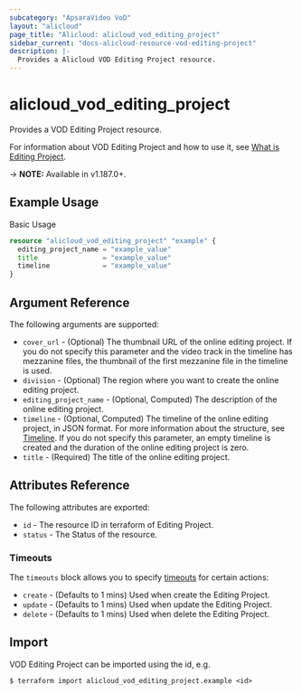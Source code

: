 ```yaml
---
subcategory: "ApsaraVideo VoD"
layout: "alicloud"
page_title: "Alicloud: alicloud_vod_editing_project"
sidebar_current: "docs-alicloud-resource-vod-editing-project"
description: |-
  Provides a Alicloud VOD Editing Project resource.
---
```


# alicloud\_vod\_editing\_project

Provides a VOD Editing Project resource.

For information about VOD Editing Project and how to use it, see [What is Editing Project](https://www.alibabacloud.com/help/en/apsaravideo-for-vod/latest/addeditingproject#doc-api-vod-AddEditingProject).

-> **NOTE:** Available in v1.187.0+.

## Example Usage

Basic Usage

```terraform
resource "alicloud_vod_editing_project" "example" {
  editing_project_name = "example_value"
  title                = "example_value"
  timeline             = "example_value"
}
```

## Argument Reference

The following arguments are supported:

* `cover_url` - (Optional) The thumbnail URL of the online editing project. If you do not specify this parameter and the video track in the timeline has mezzanine files, the thumbnail of the first mezzanine file in the timeline is used.
* `division` - (Optional) The region where you want to create the online editing project.
* `editing_project_name` - (Optional, Computed) The description of the online editing project.
* `timeline` - (Optional, Computed) The timeline of the online editing project, in JSON format. For more information about the structure, see [Timeline](https://www.alibabacloud.com/help/en/apsaravideo-for-vod/latest/basic-structures). If you do not specify this parameter, an empty timeline is created and the duration of the online editing project is zero.
* `title` - (Required) The title of the online editing project.

## Attributes Reference

The following attributes are exported:

* `id` - The resource ID in terraform of Editing Project.
* `status` - The Status of the resource.

### Timeouts

The `timeouts` block allows you to specify [timeouts](https://www.terraform.io/docs/configuration-0-11/resources.html#timeouts) for certain actions:

* `create` - (Defaults to 1 mins) Used when create the Editing Project.
* `update` - (Defaults to 1 mins) Used when update the Editing Project.
* `delete` - (Defaults to 1 mins) Used when delete the Editing Project.


## Import

VOD Editing Project can be imported using the id, e.g.

```
$ terraform import alicloud_vod_editing_project.example <id>
```